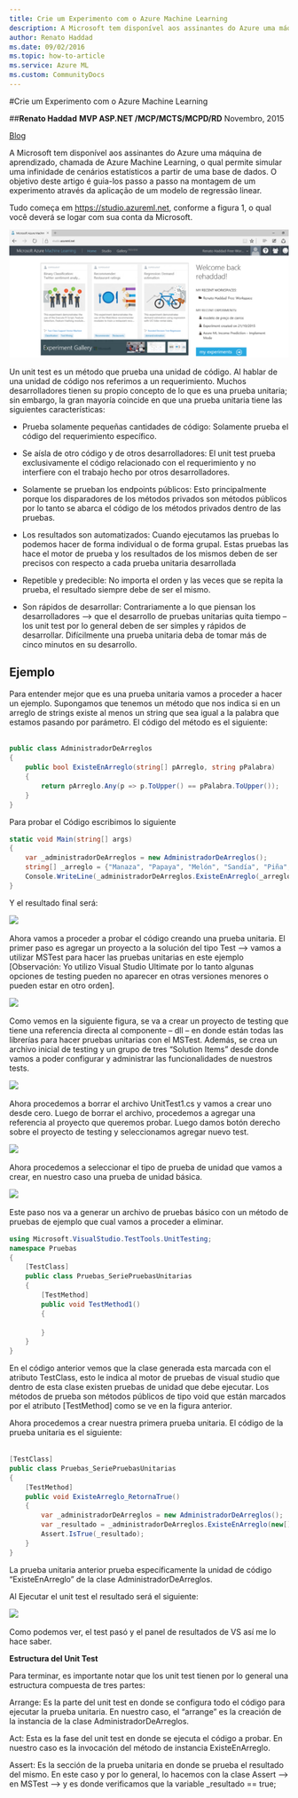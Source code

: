 ```yaml
---
title: Crie um Experimento com o Azure Machine Learning
description: A Microsoft tem disponível aos assinantes do Azure uma máquina de aprendizado, chamada de Azure Machine Learning, o qual permite simular uma infinidade de cenários estatísticos a partir de uma base de dados. O objetivo deste artigo é guia-los passo a passo na montagem de um experimento através da aplicação de um modelo de regressão linear.
author: Renato Haddad
ms.date: 09/02/2016
ms.topic: how-to-article
ms.service: Azure ML
ms.custom: CommunityDocs
---
```







#Crie um Experimento com o Azure Machine Learning


##**Renato Haddad**
**MVP ASP.NET /MCP/MCTS/MCPD/RD**
Novembro, 2015

[Blog](http://weblogs.asp.net/renatohaddad/)


A Microsoft tem disponível aos assinantes do Azure uma máquina de aprendizado, chamada de Azure Machine Learning, o qual permite simular uma infinidade de cenários estatísticos a partir de uma base de dados. O objetivo deste artigo é guia-los passo a passo na montagem de um experimento através da aplicação de um modelo de regressão linear.

Tudo começa em https://studio.azureml.net, conforme a figura 1, o qual você deverá se logar com sua conta da Microsoft.

![](./img/pic001.png)

Un unit test es un método que prueba una unidad de código. Al hablar de
una unidad de código nos referimos a un requerimiento. Muchos
desarrolladores tienen su propio concepto de lo que es una prueba
unitaria; sin embargo, la gran mayoría coincide en que una prueba
unitaria tiene las siguientes características:

- Prueba solamente pequeñas cantidades de código: Solamente prueba el
    código del requerimiento específico.

-  Se aísla de otro código y de otros desarrolladores: El unit test
    prueba exclusivamente el código relacionado con el requerimiento y
    no interfiere con el trabajo hecho por otros desarrolladores.

-    Solamente se prueban los endpoints públicos: Esto principalmente
    porque los disparadores de los métodos privados son métodos públicos
    por lo tanto se abarca el código de los métodos privados dentro de
    las pruebas.

-    Los resultados son automatizados: Cuando ejecutamos las pruebas lo
    podemos hacer de forma individual o de forma grupal. Estas pruebas
    las hace el motor de prueba y los resultados de los mismos deben de
    ser precisos con respecto a cada prueba unitaria desarrollada

-    Repetible y predecible: No importa el orden y las veces que se
    repita la prueba, el resultado siempre debe de ser el mismo.

-    Son rápidos de desarrollar: Contrariamente a lo que piensan los
    desarrolladores –&gt; que el desarrollo de pruebas unitarias quita
    tiempo – los unit test por lo general deben de ser simples y rápidos
    de desarrollar. Difícilmente una prueba unitaria deba de tomar más
    de cinco minutos en su desarrollo.

Ejemplo
-------

Para entender mejor que es una prueba unitaria vamos a proceder a hacer
un ejemplo. Supongamos que tenemos un método que nos indica si en un
arreglo de strings existe al menos un string que sea igual a la palabra
que estamos pasando por parámetro. El código del método es el siguiente:

``` C#

public class AdministradorDeArreglos
{
    public bool ExisteEnArreglo(string[] pArreglo, string pPalabra)
    {
        return pArreglo.Any(p => p.ToUpper() == pPalabra.ToUpper());
    }
}
```

Para probar el Código escribimos lo siguiente

``` C#
static void Main(string[] args)
{
    var _administradorDeArreglos = new AdministradorDeArreglos();
    string[] _arreglo = {"Manaza", "Papaya", "Melón", "Sandía", "Piña", "Banano"};
    Console.WriteLine(_administradorDeArreglos.ExisteEnArreglo(_arreglo, "Banano") );
}
```

Y el resultado final será:

![](./img/UnitTest/image1.png)
    

Ahora vamos a proceder a probar el código creando una prueba unitaria.
El primer paso es agregar un proyecto a la solución del tipo Test –&gt;
vamos a utilizar MSTest para hacer las pruebas unitarias en este ejemplo
\[Observación: Yo utilizo Visual Studio Ultimate por lo tanto algunas
opciones de testing pueden no aparecer en otras versiones menores o
pueden estar en otro orden\].

![](./img/UnitTest/image2.png)
    

Como vemos en la siguiente figura, se va a crear un proyecto de testing
que tiene una referencia directa al componente – dll – en donde están
todas las librerías para hacer pruebas unitarias con el MSTest. Además,
se crea un archivo inicial de testing y un grupo de tres “Solution
Items” desde donde vamos a poder configurar y administrar las
funcionalidades de nuestros tests.

![](./img/UnitTest/image3.png)
    

Ahora procedemos a borrar el archivo UnitTest1.cs y vamos a crear uno
desde cero. Luego de borrar el archivo, procedemos a agregar una
referencia al proyecto que queremos probar. Luego damos botón derecho
sobre el proyecto de testing y seleccionamos agregar nuevo test.

![](./img/UnitTest/image4.png)
    

Ahora procedemos a seleccionar el tipo de prueba de unidad que vamos a
crear, en nuestro caso una prueba de unidad básica.

![](./img/UnitTest/image5.png)
    

Este paso nos va a generar un archivo de pruebas básico con un método de
pruebas de ejemplo que cual vamos a proceder a eliminar.

``` C#
using Microsoft.VisualStudio.TestTools.UnitTesting;
namespace Pruebas
{
    [TestClass]
    public class Pruebas_SeriePruebasUnitarias
    {
        [TestMethod]
        public void TestMethod1()
        {

        }
    }
}
```

En el código anterior vemos que la clase generada esta marcada con el
atributo TestClass, esto le indica al motor de pruebas de visual studio
que dentro de esta clase existen pruebas de unidad que debe ejecutar.
Los métodos de prueba son métodos públicos de tipo void que están
marcados por el atributo \[TestMethod\] como se ve en la figura
anterior.

Ahora procedemos a crear nuestra primera prueba unitaria. El código de
la prueba unitaria es el siguiente:

``` C#

[TestClass]
public class Pruebas_SeriePruebasUnitarias
{
    [TestMethod]
    public void ExisteArreglo_RetornaTrue()
    {
        var _administradorDeArreglos = new AdministradorDeArreglos();
        var _resultado = _administradorDeArreglos.ExisteEnArreglo(new[] { "Argentina", "Brasil", "Perú" }, "Brasil");
        Assert.IsTrue(_resultado);
    }
}
```

La prueba unitaria anterior prueba específicamente la unidad de código
“ExisteEnArreglo” de la clase AdministradorDeArreglos.

Al Ejecutar el unit test el resultado será el siguiente:

![](./img/UnitTest/image6.png)
    

Como podemos ver, el test pasó y el panel de resultados de VS así me lo
hace saber.

**Estructura del Unit Test**

Para terminar, es importante notar que los unit test tienen por lo
general una estructura compuesta de tres partes:

Arrange: Es la parte del unit test en donde se configura todo el código
para ejecutar la prueba unitaria. En nuestro caso, el “arrange” es la
creación de la instancia de la clase AdministradorDeArreglos.

Act: Esta es la fase del unit test en donde se ejecuta el código a
probar. En nuestro caso es la invocación del método de instancia
ExisteEnArreglo.

Assert: Es la sección de la prueba unitaria en donde se prueba el
resultado del mismo. En este caso y por lo general, lo hacemos con la
clase Assert –&gt; en MSTest –&gt; y es donde verificamos que la
variable \_resultado == true;


